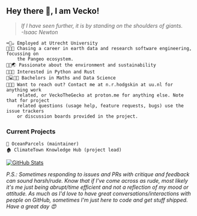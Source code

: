 ## Hey there 👋, I am Vecko!

> _If I have seen further, it is by standing on the shoulders of giants._  
> _-Isaac Newton_

```
⌨👦☕ Employed at Utrecht University
🌱🌱🌱 Chasing a career in earth data and research software engineering, focussing on
    the Pangeo ecosystem.
🌲🌊🌏 Passionate about the environment and sustainability
🐍🦀🧐 Interested in Python and Rust
🧮💻👨‍💻 Bachelors in Maths and Data Science
📨📨📨 Want to reach out? Contact me at n.r.hodgskin at uu.nl for anything work
    related, or VeckoTheGecko at proton.me for anything else. Note that for project
    related questions (usage help, feature requests, bugs) use the issue trackers
    or discussion boards provided in the project.
```

### Current Projects
```
🌊 OceanParcels (maintainer)
🏚 ClimateTown Knowledge Hub (project lead)
```

[![GitHub Stats](https://github-readme-stats.vercel.app/api?username=VeckoTheGecko&show_icons=true&theme=gotham&hide_border=true&count_private=true)](https://github.com/anuraghazra/github-readme-stats)

*P.S.: Sometimes responding to issues and PRs with critique and feedback can sound harsh/rude. Know that if I've come across as rude, most likely it's me just being abrupt/time efficient and not a reflection of my mood or attitude. As much as I'd love to have great conversations/interactions with people on GitHub, sometimes I'm just here to code and get stuff shipped. Have a great day 😍*
